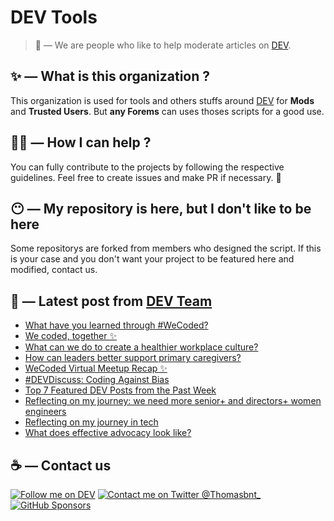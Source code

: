 # DEV Tools

> 🔧 — We are people who like to help moderate articles on [DEV](https://dev.to).

## ✨ — What is this organization ?

This organization is used for tools and others stuffs around [DEV](https://dev.to) for **Mods** and **Trusted Users**. But __any Forems__ can uses thoses scripts for a good use.


## 💪🏼 — How I can help ?

You can fully contribute to the projects by following the respective guidelines. Feel free to create issues and make PR if necessary. 🎉

## 😶 — My repository is here, but I don't like to be here

Some repositorys are forked from members who designed the script. If this is your case and you don't want your project to be featured here and modified, contact us.

## 📝 — Latest post from [DEV Team](https://dev.to/devteam)

<!-- BLOG-POST-LIST:START -->
- [What have you learned through #WeCoded?](https://dev.to/devteam/what-have-you-learned-through-wecoded-16lg)
- [We coded, together ✨](https://dev.to/devteam/we-coded-together-25bo)
- [What can we do to create a healthier workplace culture?](https://dev.to/devteam/what-can-we-do-to-create-a-healthier-workplace-culture-5boi)
- [How can leaders better support primary caregivers?](https://dev.to/devteam/how-can-leaders-better-support-primary-caregivers-35b8)
- [WeCoded Virtual Meetup Recap ✨](https://dev.to/devteam/wecoded-virtual-meetup-recap-1k06)
- [#DEVDiscuss: Coding Against Bias](https://dev.to/devteam/devdiscuss-coding-against-bias-3npd)
- [Top 7 Featured DEV Posts from the Past Week](https://dev.to/devteam/top-7-featured-dev-posts-from-the-past-week-15mk)
- [Reflecting on my journey: we need more senior+ and directors+ women engineers](https://dev.to/devteam/reflecting-on-my-journey-we-need-more-senior-and-directors-women-engineers-7gp)
- [Reflecting on my journey in tech](https://dev.to/devteam/reflecting-on-my-journey-in-tech-2lk9)
- [What does effective advocacy look like?](https://dev.to/devteam/what-does-effective-advocacy-look-like-5cnh)
<!-- BLOG-POST-LIST:END -->


## ☕ — Contact us

[![Follow me on DEV](https://img.shields.io/badge/dev.to-%2308090A.svg?&style=for-the-badge&logo=dev.to&logoColor=white&alt=devto)](https://dev.to/thomasbnt)
[![Contact me on Twitter @Thomasbnt_](https://img.shields.io/badge/Contact%20me%20on%20Twitter-%231DA1F2.svg?&style=for-the-badge&logo=twitter&logoColor=white&alt=twitter)](https://twitter.com/messages/1142357270-1142357270?text=Hello,%20I%20contact%20you%20from%20devtotools%20&recipient_id=1142357270) [![GitHub Sponsors](https://img.shields.io/badge/Sponsor%20me-%23EA54AE.svg?&style=for-the-badge&logo=github-sponsors&logoColor=white)](https://github.com/sponsors/thomasbnt)


